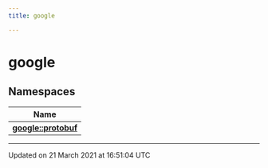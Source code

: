 ```yaml
---
title: google

---
```


# google

## Namespaces

| Name           |
| -------------- |
| **[google::protobuf](/engine/Namespaces/namespacegoogle_1_1protobuf/)**  |






-------------------------------

Updated on 21 March 2021 at 16:51:04 UTC
